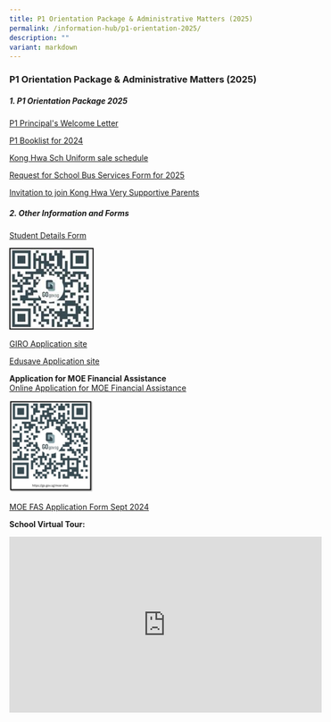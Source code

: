 ```yaml
---
title: P1 Orientation Package & Administrative Matters (2025)
permalink: /information-hub/p1-orientation-2025/
description: ""
variant: markdown
---
```

### P1 Orientation Package &amp; Administrative Matters (2025)

##### 1. P1 Orientation Package 2025


[P1 Principal's Welcome Letter](/files/P1%20Orientation%202025/Principal_s_Welcome_Letter_for_2025_P1_Parents.pdf)

[P1 Booklist for 2024](/files/P1%20Orientation/booklist%20p1%202024.pdf)

[Kong Hwa Sch Uniform sale schedule](/files/P1%20Orientation/kong%20hwa%20sch%20uniform%20sale%20schedule.pdf)

[Request for School Bus Services Form for 2025](/files/School%20bus%20service/KHS_Request_for_School_Bus_Services_2025__RS_Transport_.pdf)

[Invitation to join Kong Hwa Very Supportive Parents](/files/P1%20Orientation/2023%20vsp%20p1%20orientation%20membership%20invitation%20letter.pdf)


##### 2. Other Information and Forms

[Student Details Form](https://pg.moe.edu.sg/forms/sdf)

<img src="/images/P1%20Orientation/student%20detail%20form%20qr.jpg" style="width:30%">

[GIRO Application site](https://www.moe.gov.sg/financial-matters/fees/egiro)

[Edusave Application site](https://www.moe.gov.sg/financial-matters/edusave-account)

**Application for MOE Financial Assistance**<br>
[Online Application for MOE Financial Assistance](https://go.gov.sg/moe-efas)

<img src="/images/P1%20Orientation/efas%20qr%202024.jpg" style="width:30%">

[MOE FAS Application Form Sept 2024](/files/MOE%20FAS%20Form/MOE_FAS_Application_Form_2025.pdf)

**School Virtual Tour:**

<iframe width="560" height="315" src="https://www.youtube.com/embed/txZRKSJqyXo" title="YouTube video player" frameborder="0" allow="accelerometer; autoplay; clipboard-write; encrypted-media; gyroscope; picture-in-picture; web-share" allowfullscreen=""></iframe>